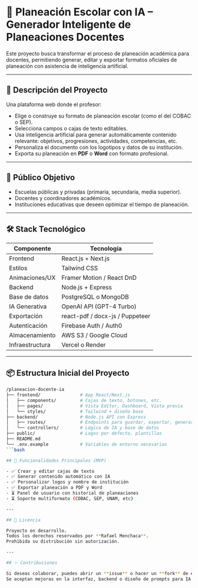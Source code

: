 # 🧠 Planeación Escolar con IA – Generador Inteligente de Planeaciones Docentes

Este proyecto busca transformar el proceso de planeación académica para docentes, permitiendo generar, editar y exportar formatos oficiales de planeación con asistencia de inteligencia artificial.

---

## 🚀 Descripción del Proyecto

Una plataforma web donde el profesor:
- Elige o construye su formato de planeación escolar (como el del COBAC o SEP).
- Selecciona campos o cajas de texto editables.
- Usa inteligencia artificial para generar automáticamente contenido relevante: objetivos, progresiones, actividades, competencias, etc.
- Personaliza el documento con los logotipos y datos de su institución.
- Exporta su planeación en **PDF** o **Word** con formato profesional.

---

## 🎯 Público Objetivo

- Escuelas públicas y privadas (primaria, secundaria, media superior).
- Docentes y coordinadores académicos.
- Instituciones educativas que deseen optimizar el tiempo de planeación.

---

## 🛠️ Stack Tecnológico

| Componente        | Tecnología              |
|-------------------|--------------------------|
| Frontend          | React.js + Next.js       |
| Estilos           | Tailwind CSS             |
| Animaciones/UX    | Framer Motion / React DnD|
| Backend           | Node.js + Express        |
| Base de datos     | PostgreSQL o MongoDB     |
| IA Generativa     | OpenAI API (GPT-4 Turbo) |
| Exportación       | react-pdf / docx-js / Puppeteer |
| Autenticación     | Firebase Auth / Auth0    |
| Almacenamiento    | AWS S3 / Google Cloud    |
| Infraestructura   | Vercel o Render          |

---

## 📦 Estructura Inicial del Proyecto

```bash
/planeacion-docente-ia
├── frontend/               # App React/Next.js
│   ├── components/         # Cajas de texto, botones, etc.
│   ├── pages/              # Vista Editor, Dashboard, Vista previa
│   └── styles/             # Tailwind + diseño base
├── backend/                # Node.js API con Express
│   ├── routes/             # Endpoints para guardar, exportar, generar IA
│   └── controllers/        # Lógica de IA y base de datos
├── public/                 # Logos por defecto, plantillas
├── README.md
└── .env.example            # Variables de entorno necesarias
```bash

## 📌 Funcionalidades Principales (MVP)

- ✅ Crear y editar cajas de texto  
- ✅ Generar contenido automático con IA  
- ✅ Personalizar logos y nombre de institución  
- ✅ Exportar planeación a PDF y Word  
- ⏳ Panel de usuario con historial de planeaciones  
- ⏳ Soporte multiformato (COBAC, SEP, UNAM, etc)

---

## 📄 Licencia

Proyecto en desarrollo.  
Todos los derechos reservados por **Rafael Menchaca**.  
Prohibida su distribución sin autorización.

---

## ✨ Contribuciones

Si deseas colaborar, puedes abrir un **issue** o hacer un **fork** de este repositorio.  
Se aceptan mejoras en la interfaz, backend o diseño de prompts para IA educativa.
